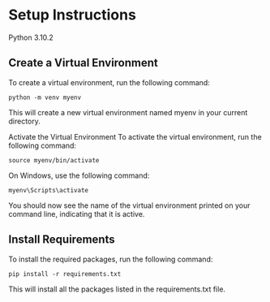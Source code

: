 # Setup Instructions

Python 3.10.2

## Create a Virtual Environment
To create a virtual environment, run the following command:

`python -m venv myenv`

This will create a new virtual environment named myenv in your current directory.

Activate the Virtual Environment
To activate the virtual environment, run the following command:

`source myenv/bin/activate`

On Windows, use the following command:

`myenv\Scripts\activate`

You should now see the name of the virtual environment printed on your command line, indicating that it is active.

## Install Requirements
To install the required packages, run the following command:

`pip install -r requirements.txt`

This will install all the packages listed in the requirements.txt file.